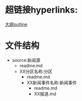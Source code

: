 # 超链接hyperlinks:
[大纲outline](https://github.com/liuminglang/newspaper/blob/main/outline.md)
# 文件结构
- source:新闻源
    - readme.md
    - XX分区名称:分区
        - readme.md
        - XX新闻事件名称:新闻事件
            - readme.md
            - XX报道.md
